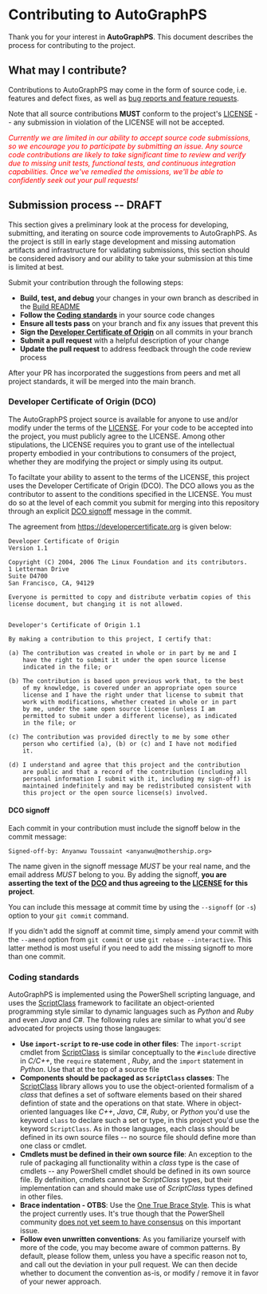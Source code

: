 # Contributing to AutoGraphPS

Thank you for your interest in **AutoGraphPS**. This document describes the process for contributing to the project.

## What may I contribute?

Contributions to AutoGraphPS may come in the form of source code, i.e. features and defect fixes, as well as [bug reports and feature requests](https://github.com/adamedx/poshgraph/issues/new/choose).

Note that all source contributions **MUST** conform to the project's [LICENSE](LICENSE.md) -- any submission in violation of the LICENSE will not be accepted.

*<font color="red">Currently we are limited in our ability to accept source code submissions, so we encourage you to participate by submitting an issue. Any source code contributions are likely to take significant time to review and verify due to missing unit tests, functional tests, and continuous integration capabilities. Once we've remedied the omissions, we'll be able to confidently seek out your pull requests!</font>*

## Submission process -- DRAFT
This section gives a preliminary look at the process for developing, submitting, and iterating on source code improvements to AutoGraphPS. As the project is still in early stage development and missing automation artifacts and infrastructure for validating submissions, this section should be considered advisory and our ability to take your submission at this time is limited at best.

Submit your contribution through the following steps:

* **Build, test, and debug** your changes in your own branch as described in the [Build README](build/README.md)
* **Follow the [Coding standards](#coding-standards**)** in your source code changes
* **Ensure all tests pass** on your branch and fix any issues that prevent this
* **Sign the [Developer Certificate of Origin](#developer-certificate-of-origin-(DCO))** on all commits in your branch
* **Submit a pull request** with a helpful description of your change
* **Update the pull request** to address feedback through the code review process

After your PR has incorporated the suggestions from peers and met all project standards, it will be merged into the main branch.

### Developer Certificate of Origin (DCO)

The AutoGraphPS project source is available for anyone to use and/or modify under the terms of the [LICENSE](LICENSE.md). For your code to be accepted into the project, you must publicly agree to the LICENSE. Among other stipulations, the LICENSE requires you to grant use of the intellectual property embodied in your contributions to consumers of the project, whether they are modifying the project or simply using its output.

To faciltate your ability to assent to the terms of the LICENSE, this project uses the Developer Certificate of Origin (DCO). The DCO allows you as the contributor to assent to the conditions specified in the LICENSE. You must do so at the level of each commit you submit for merging into this repository through an explicit [DCO signoff](#dco-signoff) message in the commit.

The agreement from <https://developercertificate.org> is given below:

```
Developer Certificate of Origin
Version 1.1

Copyright (C) 2004, 2006 The Linux Foundation and its contributors.
1 Letterman Drive
Suite D4700
San Francisco, CA, 94129

Everyone is permitted to copy and distribute verbatim copies of this
license document, but changing it is not allowed.


Developer's Certificate of Origin 1.1

By making a contribution to this project, I certify that:

(a) The contribution was created in whole or in part by me and I
    have the right to submit it under the open source license
    indicated in the file; or

(b) The contribution is based upon previous work that, to the best
    of my knowledge, is covered under an appropriate open source
    license and I have the right under that license to submit that
    work with modifications, whether created in whole or in part
    by me, under the same open source license (unless I am
    permitted to submit under a different license), as indicated
    in the file; or

(c) The contribution was provided directly to me by some other
    person who certified (a), (b) or (c) and I have not modified
    it.

(d) I understand and agree that this project and the contribution
    are public and that a record of the contribution (including all
    personal information I submit with it, including my sign-off) is
    maintained indefinitely and may be redistributed consistent with
    this project or the open source license(s) involved.
```

#### DCO signoff

Each commit in your contribution must include the signoff below in the commit message:
```
Signed-off-by: Anyanwu Toussaint <anyanwu@mothership.org>
```

The name given in the signoff message *MUST* be your real name, and the email address *MUST* belong to you. By adding the signoff, **you are asserting the text of the [DCO](https://developercertificate.org) and thus agreeing to the [LICENSE](LICENSE.md) for this project**.

You can include this message at commit time by using the `--signoff` (or `-s`) option to your `git commit` command.

If you didn't add the signoff at commit time, simply amend your commit with the `--amend` option from `git commit` or use `git rebase --interactive`. This latter method is most useful if you need to add the missing signoff to more than one commit.

### Coding standards

AutoGraphPS is implemented using the PowerShell scripting language, and uses the [ScriptClass](https://github.com/adamedx/scriptclass) framework to facilitate an object-oriented programming style similar to dynamic languages such as *Python* and *Ruby* and even *Java* and *C#*. The following rules are similar to what you'd see advocated for projects using those langauges:

* **Use `import-script` to re-use code in other files**: The `import-script` cmdlet from [ScriptClass](https://github.com/adamedx/scriptclass) is similar conceptually to the `#include` directive in *C/C++*, the `require` statement , *Ruby*, and the `import` statement in *Python*. Use that at the top of a source file
* **Components should be packaged as `ScriptClass` classes**: The [ScriptClass](https://github.com/adamedx/scriptclass) library allows you to use the object-oriented formalism of a *class* that defines a set of software elements based on their shared defintion of state and the operations on that state. Where in object-oriented languages like *C++*, *Java*, *C#*, *Ruby*, or *Python* you'd use the keyword `class` to declare such a set or type, in this project you'd use the keyword `ScriptClass`. As in those languages, each class should be defined in its own source files -- no source file should define more than one class or cmdlet.
* **Cmdlets must be defined in their own source file**: An exception to the rule of packaging all functionality within a *class* type is the case of cmdlets -- any PowerShell cmdlet should be defined in its own source file. By definition, cmdlets cannot be *ScriptClass* types, but their implementation can and should make use of *ScriptClass* types defined in other files.
* **Brace indentation - OTBS**: Use the [One True Brace Style](https://en.wikipedia.org/wiki/Indentation_style). This is what the project currently uses. It's true though that the PowerShell community [does not yet seem to have consensus](https://github.com/PoshCode/PowerShellPracticeAndStyle/issues/81) on this important issue.
* **Follow even unwritten conventions**: As you familiarize yourself with more of the code, you may become aware of common patterns. By default, please follow them, unless you have a specific reason not to, and call out the deviation in your pull request. We can then decide whether to document the convention as-is, or modify / remove it in favor of your newer approach.


